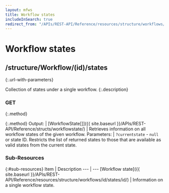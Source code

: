 ```yaml
---
layout: mfws
title: Workflow states
includeInSearch: true
redirect_from: "/APIs/REST-API/Reference/resources/structure/workflows/id/states.html"
---
```


# Workflow states

## /structure/Workflow/(id)/states
{:.url-with-parameters}

Collection of states under a single workflow. 
{:.description}

### GET
{:.method}

{:.method}
Output: | [WorkflowState[]]({{ site.baseurl }}/APIs/REST-API/Reference/structs/workflowstate/)
| Retrieves information on all workflow states of the given workflow. 
Parameters: | `?currentstate` - `null` or state ID. Restricts the list of returned states to those that are available as valid states from the current state.

### Sub-Resources

{:#sub-resources}
Item | Description
--- | ---
[Workflow state]({{ site.baseurl }}/APIs/REST-API/Reference/resources/structure/workflows/id/states/id/) | Information on a single workflow state. 
